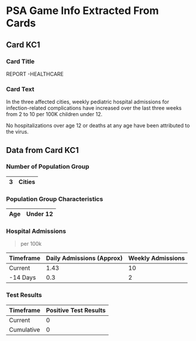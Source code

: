 # PSA Game Info Extracted From Cards

## Card KC1

### Card Title
REPORT -HEALTHCARE

### Card Text

In the three affected cities, weekly pediatric hospital admissions for infection-related complications have increased over the last three weeks from 2 to 10 per 100K children under 12.

No hospitalizations over age 12 or deaths at any age have been attributed to the virus.

## Data from Card KC1

### Number of Population Group

| 3 | Cities |
|---|--------|

### Population Group Characteristics

| Age | Under 12 |
|-----|----------|

### Hospital Admissions

> per 100k

| Timeframe | Daily Admissions (Approx) | Weekly Admissions |
|-----------|---------------------------|-------------------|
| Current   | 1.43                      | 10                |
| -14 Days  | 0.3                       | 2                 |

### Test Results

| Timeframe  | Positive Test Results |
|------------|-----------------------|
| Current    | 0                     |
| Cumulative | 0                     |



